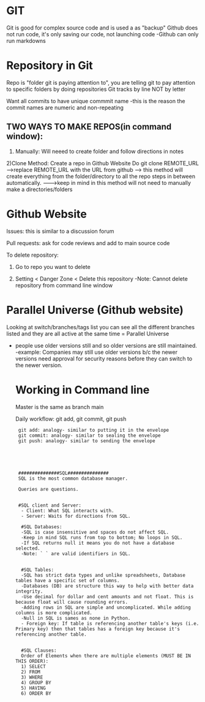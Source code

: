 # GIT


Git is good for complex source code and is used a as "backup" 
Github does not run code, it's only saving our code, not launching code
  -Github can only run markdowns



# Repository in Git

Repo is "folder git is paying attention to", you are telling git to pay attention to specific folders by doing repositories
Git tracks by line NOT by letter

Want all commits to have unique commmit name
   -this is the reason the commit names are numeric and non-repeating
   
## TWO WAYS TO MAKE REPOS(in command window):


   1) Manually: Will neeed to create folder and follow directions in notes
  
   2)Clone Method:
      Create a repo in Github Website
      Do git clone REMOTE_URL
        -->replace REMOTE_URL with the URL from github
        --> this method will create everything from the folder/directory to all the repo steps in between automatically.
        --->keep in mind in this method will not need to manually make a directories/folders




# Github Website

Issues: this is similar to a discussion forum

Pull requests: ask for code reviews and add to main source code

To delete repository:

   1) Go to repo you want to delete
  
   2) Setting < Danger Zone < Delete this repository
      -Note: Cannot delete repository from command line window



# Parallel Universe (Github website)

Looking at switch/branches/tags list you can see all the different branches listed and they are all active at the same time = Parallel Universe

   - people use older versions still and so older versions are still maintained.
          -example: Companies may still use older versions b/c the newer versions need approval for security reasons before they can switch to the newer version.


     # Working in Command line 
     Master is the same as branch main
        
        Daily workflow: git add, git commit, git push
        
          git add: analogy- similar to putting it in the envelope
          git commit: analogy- similar to sealing the envelope
          git push: analogy- similar to sending the envelope





          ###############SQL###############
          SQL is the most common database manager.

          Queries are questions.


          #SQL client and Server:
           - Client: What SQL interacts with.
           - Server: Waits for directions from SQL.

           #SQL Databases:
           -SQL is case insensitive and spaces do not affect SQL.
           -Keep in mind SQL runs from top to bottom; No loops in SQL.
           -If SQL returns null it means you do not have a database selected.
           -Note: ` ` are valid identifiers in SQL.


           #SQL Tables:
           -SQL has strict data types and unlike spreadsheets, Database tables have a specific set of columns.
           -Databases (DB) are structure this way to help with better data integrity.
           -Use decimal for dollar and cent amounts and not float. This is because float will cause rounding errors.
           -Adding rows in SQL are simple and uncomplicated. While adding columns is more complicated.
           -Null in SQL is sames as none in Python.
           - Foreign key: If table is referencing another table's keys (i.e. Primary key) then that tables has a foreign key because it's referencing another table.


           #SQL Clauses:
           Order of Elements when there are multiple elements (MUST BE IN THIS ORDER):
           1) SELECT
           2) FROM
           3) WHERE
           4) GROUP BY
           5) HAVING
           6) ORDER BY



           





    


